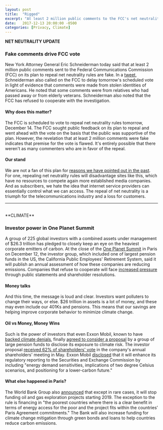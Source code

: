 ```yaml
---
layout: post
title:  "Rigged"
excerpt: "At least 2 million public comments to the FCC's net neutrality public feedback process are fake, says New York AG. At least 225 global investors push for highest emitters to disclose climate risk in One Planet Summit."
date:   2017-12-13 20:00:00 -0500
categories: [Privacy, Climate]
---
```


**NET NEUTRALITY UPDATE**

### Fake comments drive FCC vote

New York Attorney General Eric Schneiderman today said that at least 2 million public comments sent to the Federal Communications Commission (FCC) on its plan to repeal net neutrality rules are fake. In a [tweet](https://twitter.com/AGSchneiderman/status/941025240129441792), Schneiderman also called on the FCC to delay tomorrow's scheduled vote in light of evidence that comments were made from stolen identities of Americans. He noted that some comments were from relatives who had passed away or from elderly veterans. Schneiderman also noted that the FCC has refused to cooperate with the investigation.

#### Why does this matter?

The FCC is scheduled to vote to repeal net neutrality rules tomorrow, December 14. The FCC sought public feedback on its plan to repeal and went ahead with the vote on the basis that the public was supportive of the plan. However, the revelation that at least 2 million comments were fake indicates that premise for the vote is flawed. It's entirely possible that there weren't as many commenters who are in favor of the repeal.

#### Our stand

We are not a fan of this plan for [reasons we have pointed out in the past](http://www.sustainabilitymatters.info/privacy/csr/2017/11/21/throttled.html). For one, repealing net neutrality rules will disadvantage sites like this, which have no resources to compete again more established media companies. And as subscribers, we hate the idea that internet service providers can essentially control what we can access. The repeal of net neutrality is a triumph for the telecommunications industry and a loss for customers.

<hr />
<br />
**CLIMATE**

### Investor power in One Planet Summit

A group of 225 global investors with a combined assets under management of $26.3 trillion has pledged to closely keep an eye on the heaviest corporate emitters of carbon. At the close of the [One Planet Summit](https://www.oneplanetsummit.fr/en/) in Paris on December 12, the investor group, which included one of largest pension funds in the US, the California Public Employees' Retirement System, said it will publish an annual assessment of how these companies are reducing emissions. Companies that refuse to cooperate will face [increased pressure](https://af.reuters.com/article/africaTech/idAFL8N1OC3SM) through public statements and shareholder resolutions.  

#### Money talks

And this time, the message is loud and clear. Investors want polluters to change their ways, or else. $26 trillion in assets is a lot of money, and these may even include our 401Ks and pensions. This means that our savings are helping improve corporate behavior to minimize climate change.

#### Oil vs Money, Money Wins

Such is the power of investors that even Exxon Mobil, known to have [backed climate denials](https://www.nytimes.com/2017/08/23/climate/exxon-global-warming-science-study.html?_r=0), finally [agreed to consider a proposal](http://www.pionline.com/article/20171212/ONLINE/171219920/exxon-mobil-agrees-to-disclose-climate-change-risk-on-company) by a group of large pension funds to disclose its exposure to climate risk. The investor proposal [received 62% of shareholders' vote](https://insideclimatenews.org/news/12122017/exxon-climate-risk-disclosure-sec-shareholder-investigation-pressure) in the company's annual shareholders' meeting in May. Exxon Mobil [disclosed](https://www.sec.gov/Archives/edgar/data/34088/000003408817000057/r8k121117.htm) that it will enhance its regulatory reporting to the Securities and Exchange Commission by including "energy demand sensitivities, implications of two degree Celsius scenarios, and positioning for a lower-carbon future."

#### What else happened in Paris?

The World Bank Group also [announced](http://www.worldbank.org/en/news/press-release/2017/12/12/world-bank-group-announcements-at-one-planet-summit) that except in rare cases, it will stop funding oil and gas exploration projects starting 2019. The exception to the rule is financing in "the poorest countries where there is a clear benefit in terms of energy access for the poor and the project fits within the countries’ Paris Agreement commitments." The Bank will also increase funding for climate change mitigation through green bonds and loans to help countries reduce carbon emissions.
